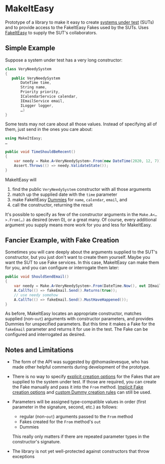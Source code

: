 # MakeItEasy

Prototype of a library to make it easy to create
[systems under test](http://xunitpatterns.com/SUT.html) (SUTs) and to provide
access to the FakeItEasy Fakes used by the SUTs. Uses
[FakeItEasy](https://fakeiteasy.github.io/) to supply the SUT's collaborators.

## Simple Example

Suppose a system under test has a very long constructor:

```c#
class VeryNeedySystem
{
   public VeryNeedySystem
       DateTime time,
       String name,
       Priority priority,
       ICalendarService calendar,
       IEmailService email,
       ILogger logger,
       …)
}
```

Some tests may not care about all those values. Instead of specifying all of them, just
send in the ones you care about:

```c#
using MakeItEasy;
…

public void TimeShouldBeRecent()
{
    var needy = Make.A<VeryNeedySystem>.From(new DateTime(2020, 12, 7));
    Assert.Throws(() => needy.ValidateState());
}
```

MakeItEasy will
1. find the public `VeryNeedySystem` constructor with all those arguments
2. match up the supplied date with the `time` parameter
3. make FakeItEasy
   [Dummies](https://fakeiteasy.readthedocs.io/en/stable/dummies/) for `name`,
   `calendar`, `email`, and
4. call the constructor, returning the result

It's possible to specify as few of the constructor arguments in the
`Make.A<…>.From(…)` as desired (even 0), or a great many. Of course, every
additional argument you supply means more work for you and less for MakeItEasy.


## Fancier Example, with Fake Creation

Sometimes you will care deeply about the arguments supplied to the SUT's
constructor, but you just don't want to create them yourself. Maybe you want the
SUT to use Fake services. In this case, MakeItEasy can make them for you, and
you can configure or interrogate them later:

```c#
public void ShouldSendEmail()
{
    var needy = Make.A<VeryNeedySystem>.From(DateTime.Now(), out IEmailService fakeEmail);
    A.CallTo(() => fakeEmail.Send().Returns(true));
    // use needy somehow
    A.CallTo(() => fakeEmail.Send().MustHaveHappened());
}
```

As before, MakeItEasy locates an appropriate constructor, matches supplied
(non-`out`) arguments with constructor parameters, and provides Dummies for
unspecified parameters. But this time it makes a Fake for the `fakeEmail`
parameter and returns it for use in the test. The Fake can be configured and
interrogated as desired.

## Notes and Limitations

* The form of the API was suggested by @thomaslevesque, who has made other
  helpful comments during development of the prototype.
* There is no way to specify
[explicit creation options](https://fakeiteasy.readthedocs.io/en/stable/creating-fakes/#explicit-creation-options)
for the Fakes that are supplied to the system under test. If those are required,
you can create the Fake manually and pass it into the `From` method.
[Implicit Fake creation options](https://fakeiteasy.readthedocs.io/en/stable/implicit-creation-options/)
and
[custom Dummy creation rules](https://fakeiteasy.readthedocs.io/en/stable/custom-dummy-creation/)
can still be used.
* Parameters will be assigned type-compatible values in order (first parameter
  in the signature, second, etc.) as follows:
    * regular (non-`out`) arguments passed to the `From` method
    * Fakes created for the `From` method's `out`
    * Dummies

    This really only matters if there are repeated parameter types in the constructor's signature.
    
* The library is not yet well-protected against constructors that throw exceptions
